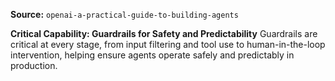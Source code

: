 **Source:** `openai-a-practical-guide-to-building-agents`

**Critical Capability: Guardrails for Safety and Predictability**
Guardrails are critical at every stage, from input filtering and tool use to human-in-the-loop intervention, helping ensure agents operate safely and predictably in production.

